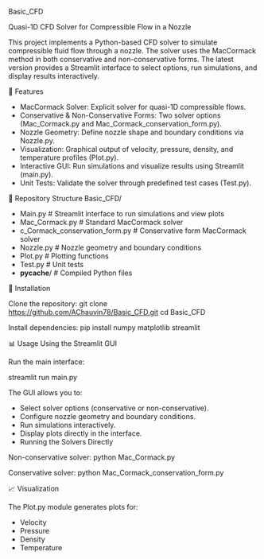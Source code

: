 Basic_CFD

Quasi-1D CFD Solver for Compressible Flow in a Nozzle

This project implements a Python-based CFD solver to simulate compressible fluid flow through a nozzle. The solver uses the MacCormack method in both conservative and non-conservative forms. The latest version provides a Streamlit interface to select options, run simulations, and display results interactively.

🔧 Features

- MacCormack Solver: Explicit solver for quasi-1D compressible flows.
- Conservative & Non-Conservative Forms: Two solver options (Mac_Cormack.py and Mac_Cormack_conservation_form.py).
- Nozzle Geometry: Define nozzle shape and boundary conditions via Nozzle.py.
- Visualization: Graphical output of velocity, pressure, density, and temperature profiles (Plot.py).
- Interactive GUI: Run simulations and visualize results using Streamlit (main.py).
- Unit Tests: Validate the solver through predefined test cases (Test.py).

📁 Repository Structure
Basic_CFD/
- Main.py                            # Streamlit interface to run simulations and view plots
- Mac_Cormack.py                      # Standard MacCormack solver
- c_Cormack_conservation_form.py    # Conservative form MacCormack solver
- Nozzle.py                           # Nozzle geometry and boundary conditions
- Plot.py                             # Plotting functions
- Test.py                             # Unit tests
- __pycache__/                        # Compiled Python files

🚀 Installation

Clone the repository:
git clone https://github.com/AChauvin78/Basic_CFD.git
cd Basic_CFD


Install dependencies:
pip install numpy matplotlib streamlit

📊 Usage
Using the Streamlit GUI

Run the main interface:

streamlit run main.py


The GUI allows you to:
- Select solver options (conservative or non-conservative).
- Configure nozzle geometry and boundary conditions.
- Run simulations interactively.
- Display plots directly in the interface.
- Running the Solvers Directly

Non-conservative solver:
python Mac_Cormack.py

Conservative solver:
python Mac_Cormack_conservation_form.py

📈 Visualization

The Plot.py module generates plots for:
- Velocity
- Pressure
- Density
- Temperature
